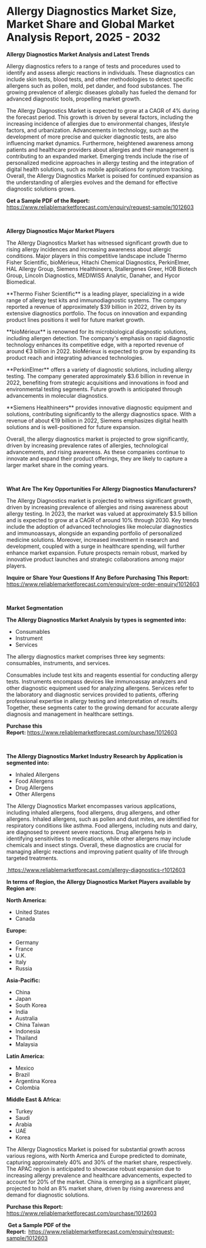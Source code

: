 <p><h1>Allergy Diagnostics Market Size, Market Share and Global Market Analysis Report, 2025 - 2032</h1></p><p><strong>Allergy Diagnostics Market Analysis and Latest Trends</strong></p>
<p><p>Allergy diagnostics refers to a range of tests and procedures used to identify and assess allergic reactions in individuals. These diagnostics can include skin tests, blood tests, and other methodologies to detect specific allergens such as pollen, mold, pet dander, and food substances. The growing prevalence of allergic diseases globally has fueled the demand for advanced diagnostic tools, propelling market growth.</p><p>The Allergy Diagnostics Market is expected to grow at a CAGR of 4% during the forecast period. This growth is driven by several factors, including the increasing incidence of allergies due to environmental changes, lifestyle factors, and urbanization. Advancements in technology, such as the development of more precise and quicker diagnostic tests, are also influencing market dynamics. Furthermore, heightened awareness among patients and healthcare providers about allergies and their management is contributing to an expanded market. Emerging trends include the rise of personalized medicine approaches in allergy testing and the integration of digital health solutions, such as mobile applications for symptom tracking. Overall, the Allergy Diagnostics Market is poised for continued expansion as the understanding of allergies evolves and the demand for effective diagnostic solutions grows.</p></p>
<p><strong>Get a Sample PDF of the Report:&nbsp;</strong> <a href="https://www.reliablemarketforecast.com/enquiry/request-sample/1012603?utm_campaign=3041&utm_medium=2&utm_source=Github&utm_content=ia&utm_term=17042025&utm_id=allergy-diagnostics">https://www.reliablemarketforecast.com/enquiry/request-sample/1012603</a></p>
<p>&nbsp;</p>
<p><strong>Allergy Diagnostics Major Market Players</strong></p>
<p><p>The Allergy Diagnostics Market has witnessed significant growth due to rising allergy incidences and increasing awareness about allergic conditions. Major players in this competitive landscape include Thermo Fisher Scientific, bioMérieux, Hitachi Chemical Diagnostics, PerkinElmer, HAL Allergy Group, Siemens Healthineers, Stallergenes Greer, HOB Biotech Group, Lincoln Diagnostics, MEDIWISS Analytic, Danaher, and Hycor Biomedical.</p><p>**Thermo Fisher Scientific** is a leading player, specializing in a wide range of allergy test kits and immunodiagnostic systems. The company reported a revenue of approximately $39 billion in 2022, driven by its extensive diagnostics portfolio. The focus on innovation and expanding product lines positions it well for future market growth.</p><p>**bioMérieux** is renowned for its microbiological diagnostic solutions, including allergen detection. The company's emphasis on rapid diagnostic technology enhances its competitive edge, with a reported revenue of around €3 billion in 2022. bioMérieux is expected to grow by expanding its product reach and integrating advanced technologies.</p><p>**PerkinElmer** offers a variety of diagnostic solutions, including allergy testing. The company generated approximately $3.6 billion in revenue in 2022, benefiting from strategic acquisitions and innovations in food and environmental testing segments. Future growth is anticipated through advancements in molecular diagnostics.</p><p>**Siemens Healthineers** provides innovative diagnostic equipment and solutions, contributing significantly to the allergy diagnostics space. With a revenue of about €19 billion in 2022, Siemens emphasizes digital health solutions and is well-positioned for future expansion.</p><p>Overall, the allergy diagnostics market is projected to grow significantly, driven by increasing prevalence rates of allergies, technological advancements, and rising awareness. As these companies continue to innovate and expand their product offerings, they are likely to capture a larger market share in the coming years.</p></p>
<p>&nbsp;</p>
<p><strong>What Are The Key Opportunities For Allergy Diagnostics Manufacturers?</strong></p>
<p><p>The Allergy Diagnostics market is projected to witness significant growth, driven by increasing prevalence of allergies and rising awareness about allergy testing. In 2023, the market was valued at approximately $3.5 billion and is expected to grow at a CAGR of around 10% through 2030. Key trends include the adoption of advanced technologies like molecular diagnostics and immunoassays, alongside an expanding portfolio of personalized medicine solutions. Moreover, increased investment in research and development, coupled with a surge in healthcare spending, will further enhance market expansion. Future prospects remain robust, marked by innovative product launches and strategic collaborations among major players.</p></p>
<p><strong>Inquire or Share Your Questions If Any Before Purchasing This Report:</strong> <a href="https://www.reliablemarketforecast.com/enquiry/pre-order-enquiry/1012603?utm_campaign=3041&utm_medium=2&utm_source=Github&utm_content=ia&utm_term=17042025&utm_id=allergy-diagnostics">https://www.reliablemarketforecast.com/enquiry/pre-order-enquiry/1012603</a></p>
<p>&nbsp;</p>
<p><strong>Market Segmentation</strong></p>
<p><strong>The Allergy Diagnostics Market Analysis by types is segmented into:</strong></p>
<p><ul><li>Consumables</li><li>Instrument</li><li>Services</li></ul></p>
<p><p>The allergy diagnostics market comprises three key segments: consumables, instruments, and services. </p><p>Consumables include test kits and reagents essential for conducting allergy tests. Instruments encompass devices like immunoassay analyzers and other diagnostic equipment used for analyzing allergens. Services refer to the laboratory and diagnostic services provided to patients, offering professional expertise in allergy testing and interpretation of results. Together, these segments cater to the growing demand for accurate allergy diagnosis and management in healthcare settings.</p></p>
<p><strong>Purchase this Report:&nbsp;</strong><a href="https://www.reliablemarketforecast.com/purchase/1012603?utm_campaign=3041&utm_medium=2&utm_source=Github&utm_content=ia&utm_term=17042025&utm_id=allergy-diagnostics">https://www.reliablemarketforecast.com/purchase/1012603</a></p>
<p>&nbsp;</p>
<p><strong>The Allergy Diagnostics Market Industry Research by Application is segmented into:</strong></p>
<p><ul><li>Inhaled Allergens</li><li>Food Allergens</li><li>Drug Allergens</li><li>Other Allergens</li></ul></p>
<p><p>The Allergy Diagnostics Market encompasses various applications, including inhaled allergens, food allergens, drug allergens, and other allergens. Inhaled allergens, such as pollen and dust mites, are identified for respiratory conditions like asthma. Food allergens, including nuts and dairy, are diagnosed to prevent severe reactions. Drug allergens help in identifying sensitivities to medications, while other allergens may include chemicals and insect stings. Overall, these diagnostics are crucial for managing allergic reactions and improving patient quality of life through targeted treatments.</p></p>
<p><a href="https://www.reliablemarketforecast.com/allergy-diagnostics-r1012603?utm_campaign=3041&utm_medium=2&utm_source=Github&utm_content=ia&utm_term=17042025&utm_id=allergy-diagnostics">&nbsp;https://www.reliablemarketforecast.com/allergy-diagnostics-r1012603</a></p>
<p><strong>In terms of Region, the Allergy Diagnostics Market Players available by Region are:</strong></p>
<p>
    <p> <strong> North America: </strong>
        <ul>
            <li>United States</li>
            <li>Canada</li>
        </ul>
        </p> 
    <p> <strong> Europe: </strong>
        <ul>
            <li>Germany</li>
            <li>France</li>
            <li>U.K.</li>
            <li>Italy</li>
            <li>Russia</li>
        </ul>
        </p> 
    <p> <strong> Asia-Pacific: </strong>
        <ul>
            <li>China</li>
            <li>Japan</li>
            <li>South Korea</li>
            <li>India</li>
            <li>Australia</li>
            <li>China Taiwan</li>
            <li>Indonesia</li>
            <li>Thailand</li>
            <li>Malaysia</li>
        </ul>
        </p> 
    <p> <strong> Latin America: </strong>
        <ul>
            <li>Mexico</li>
            <li>Brazil</li>
            <li>Argentina Korea</li>
            <li>Colombia</li>
        </ul>
        </p> 
    <p> <strong> Middle East & Africa: </strong>
        <ul>
            <li>Turkey</li>
            <li>Saudi</li>
            <li>Arabia</li>
            <li>UAE</li>
            <li>Korea</li>
        </ul>
    </p>
    </p>
<p><p>The Allergy Diagnostics Market is poised for substantial growth across various regions, with North America and Europe predicted to dominate, capturing approximately 40% and 30% of the market share, respectively. The APAC region is anticipated to showcase robust expansion due to increasing allergy prevalence and healthcare advancements, expected to account for 20% of the market. China is emerging as a significant player, projected to hold an 8% market share, driven by rising awareness and demand for diagnostic solutions.</p></p>
<p><strong>Purchase this Report: </strong><a href="https://www.reliablemarketforecast.com/purchase/1012603?utm_campaign=3041&utm_medium=2&utm_source=Github&utm_content=ia&utm_term=17042025&utm_id=allergy-diagnostics">https://www.reliablemarketforecast.com/purchase/1012603</a></p>
<p>&nbsp;<strong>Get a Sample PDF of the Report:&nbsp;&nbsp;</strong><a href="https://www.reliablemarketforecast.com/enquiry/request-sample/1012603?utm_campaign=3041&utm_medium=2&utm_source=Github&utm_content=ia&utm_term=17042025&utm_id=allergy-diagnostics">https://www.reliablemarketforecast.com/enquiry/request-sample/1012603</a></p>
<p><strong></strong></p>
<p><p></p><p></p><p></p></p>